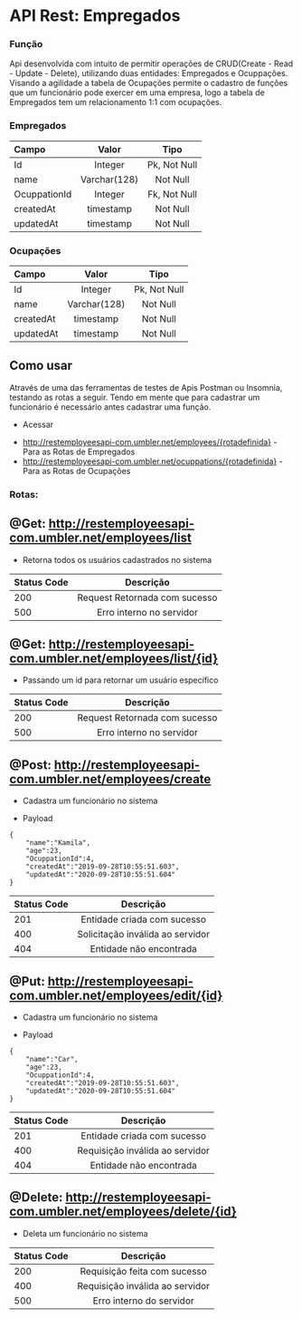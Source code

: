 # API Rest: Empregados

### Função

Api desenvolvida com intuito de permitir operações de CRUD(Create - Read - Update - Delete), utilizando duas entidades: Empregados e Ocuppações.
Visando a agilidade a tabela de Ocupações permite o cadastro de funções que um funcionário pode exercer em uma empresa, logo a tabela de Empregados tem um relacionamento 1:1 com ocupações.


### Empregados 

Campo  | Valor | Tipo
 :------------- |  :-------------: | :-------------:
Id  | Integer  | Pk, Not Null
name | Varchar(128)  | Not Null
OcuppationId| Integer | Fk, Not Null
createdAt | timestamp | Not Null
updatedAt | timestamp | Not Null



### Ocupações 

Campo  | Valor | Tipo
 :------------- |  :-------------: | :-------------:
Id  | Integer  | Pk, Not Null
name | Varchar(128)  | Not Null
createdAt | timestamp | Not Null
updatedAt | timestamp | Not Null

## Como usar

Através de uma das ferramentas de testes de Apis Postman ou  Insomnia, testando as rotas a seguir.
Tendo em mente que para cadastrar um funcionário é necessário antes cadastrar uma função.

* Acessar
- http://restemployeesapi-com.umbler.net/employees/{rotadefinida} - Para as Rotas de Empregados
- http://restemployeesapi-com.umbler.net/ocuppations/{rotadefinida} - Para as Rotas de Ocupações 


### Rotas:

## @Get: http://restemployeesapi-com.umbler.net/employees/list


* Retorna todos os usuários cadastrados no sistema

Status Code | Descrição | 
 :------------- |  :-------------: |
200  | Request Retornada com sucesso  | 
500 | Erro interno no servidor  | 


## @Get: http://restemployeesapi-com.umbler.net/employees/list/{id}

* Passando um id para retornar um usuário específico

Status Code | Descrição | 
 :------------- |  :-------------: |
200  | Request Retornada com sucesso  | 
500 | Erro interno no servidor  | 


## @Post: http://restemployeesapi-com.umbler.net/employees/create

* Cadastra um funcionário no sistema

* Payload


```
{
    "name":"Kamila",
    "age":23,    
    "OcuppationId":4,
    "createdAt":"2019-09-28T10:55:51.603",
    "updatedAt":"2020-09-28T10:55:51.604"
}
```


Status Code | Descrição | 
 :------------- |  :-------------: |
201  | Entidade criada com sucesso  | 
400 | Solicitação inválida ao servidor  | 
404 | Entidade não encontrada |

## @Put: http://restemployeesapi-com.umbler.net/employees/edit/{id}

* Cadastra um funcionário no sistema

* Payload


```
{
    "name":"Car",
    "age":23,    
    "OcuppationId":4,
    "createdAt":"2019-09-28T10:55:51.603",
    "updatedAt":"2020-09-28T10:55:51.604"
}
```


Status Code | Descrição | 
 :------------- |  :-------------: |
201  | Entidade criada com sucesso  | 
400 | Requisição inválida ao servidor  | 
404 | Entidade não encontrada |

## @Delete: http://restemployeesapi-com.umbler.net/employees/delete/{id}

* Deleta um funcionário no sistema

Status Code | Descrição | 
 :------------- |  :-------------: |
200  | Requisição feita com sucesso  | 
400 | Requisição inválida ao servidor  | 
500 | Erro interno do servidor |














